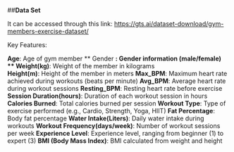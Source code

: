 ##**Data Set**

It can be accessed through this link: https://gts.ai/dataset-download/gym-members-exercise-dataset/


Key Features:

**Age**: Age of gym member   ** Gender **: Gender information (male/female)  ** Weight(kg)**: Weight of the member in kilograms  
**Height(m)**: Height of the member in meters  **Max_BPM**: Maximum heart rate achieved during workouts (beats per minute)  **Avg_BPM**: Average heart rate during workout sessions 
 **Resting_BPM**: Resting heart rate before exercise  **Session Duration(hours)**: Duration of each workout session in hours  **Calories Burned**: Total calories burned per session
  **Workout Type**: Type of exercise performed (e.g., Cardio, Strength, Yoga, HIIT)  **Fat Percentage**: Body fat percentage  **Water Intake(Liters)**: Daily water intake during workouts  **Workout Frequency(days/week)**: Number of workout sessions per week  **Experience Level**: Experience level, ranging from beginner (1) to expert (3)  **BMI (Body Mass Index)**: BMI calculated from weight and height
